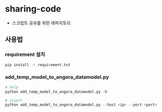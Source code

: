 # sharing-code

- 스크립트 공유를 위한 레파지토리

## 사용법

### requirement 설치

```bash
pip install -r requirement.txt
```

### add_temp_model_to_angora_datamodel.py

```python
# help
python add_temp_model_to_angora_datamodel.py -h

# insert
python add_temp_model_to_angora_datamodel.py --host <ip> --port <port> -u <user> -p <password> <N>
```
